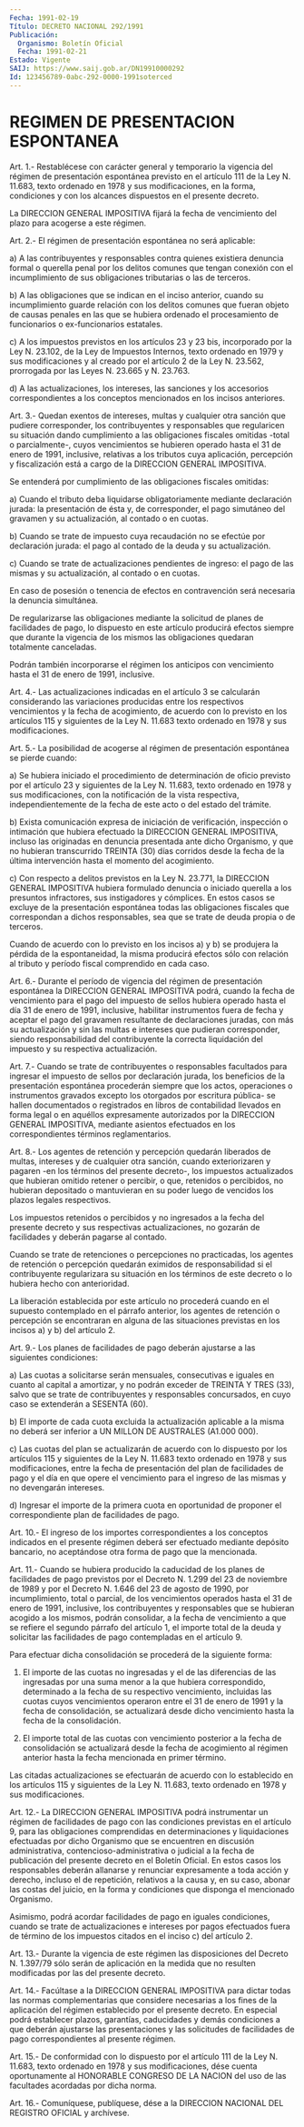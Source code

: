 ```yaml
---
Fecha: 1991-02-19
Título: DECRETO NACIONAL 292/1991
Publicación:
  Organismo: Boletín Oficial
  Fecha: 1991-02-21
Estado: Vigente
SAIJ: https://www.saij.gob.ar/DN19910000292
Id: 123456789-0abc-292-0000-1991soterced
---
```

# REGIMEN DE PRESENTACION ESPONTANEA

<a id="1"></a>
Art.  1.-  Restablécese  con  carácter general y temporario la vigencia  del régimen de presentación  espontánea  previsto  en  el artículo 111  de  la  Ley  N.  11.683, texto ordenado en 1978 y sus modificaciones,  en  la  forma,  condiciones  y  con  los  alcances dispuestos en el presente decreto.

La DIRECCION GENERAL IMPOSITIVA fijará  la fecha de vencimiento del plazo para acogerse a este régimen.

<a id="2"></a>
Art.  2.-  El  régimen  de  presentación  espontánea  no  será aplicable:

a)  A  las  contribuyentes  y responsables contra quienes existiera denuncia  formal  o querella penal  por  los  delitos  comunes  que tengan  conexión  con    el   incumplimiento  de  sus  obligaciones tributarias o las de terceros.

b) A las obligaciones que se indican  en el inciso anterior, cuando su  incumplimiento  guarde  relación con los  delitos  comunes  que fueran objeto de causas penales  en  las que se hubiera ordenado el procesamiento  de  funcionarios o ex-funcionarios  estatales.

c)  A  los impuestos previstos  en  los  artículos  23  y  23  bis, incorporado  por la Ley N. 23.102, de la Ley de Impuestos Internos, texto ordenado  en  1979  y  sus  modificaciones y al creado por el artículo 2 de la Ley N. 23.562, prorrogada  por las Leyes N. 23.665 y N. 23.763.

d)  A  las  actualizaciones,  los intereses, las  sanciones  y  los accesorios  correspondientes a los  conceptos  mencionados  en  los incisos anteriores.

<a id="3"></a>
Art.  3.- Quedan exentos de intereses, multas y cualquier otra sanción que pudiere corresponder, los contribuyentes y responsables  que regularicen su situación dando cumplimiento a las obligaciones  fiscales   omitidas  -total  o  parcialmente-,  cuyos vencimientos se hubieren  operado  hasta  el  31  de enero de 1991, inclusive, relativas a los tributos cuya aplicación,  percepción  y fiscalización  está  a  cargo  de  la DIRECCION GENERAL IMPOSITIVA.

Se  entenderá  por  cumplimiento  de  las    obligaciones  fiscales omitidas:

a)  Cuando  el  tributo  deba liquidarse obligatoriamente  mediante declaración jurada: la presentación  de ésta y, de corresponder, el pago simutáneo del gravamen y su actualización,  al  contado  o  en cuotas.

b)  Cuando  se trate de impuesto cuya recaudación no se efectúe por declaración jurada: el pago al contado de la deuda y su actualización.

c) Cuando se  trate  de  actualizaciones  pendientes de ingreso: el pago  de  las mismas y su actualización, al contado  o  en  cuotas.

En caso de  posesión  o  tenencia  de efectos en contravención será necesaria la denuncia simultánea.

De regularizarse las obligaciones mediante  la  solicitud de planes de  facilidades  de  pago, lo dispuesto en este artículo  producirá efectos  siempre  que  durante   la  vigencia  de  los  mismos  las obligaciones quedaran totalmente canceladas.

Podrán  también  incorporarse  el  régimen    los    anticipos  con vencimiento hasta el 31 de enero de 1991, inclusive.

<a id="4"></a>
Art.  4.-  Las  actualizaciones  indicadas en el artículo 3 se calcularán  considerando  las  variaciones   producidas  entre  los respectivos vencimientos y la fecha de acogimiento,  de acuerdo con lo previsto en los artículos 115 y siguientes de la Ley  N.  11.683 texto ordenado en 1978 y sus modificaciones.

<a id="5"></a>
Art. 5.- La posibilidad de acogerse al régimen de presentación espontánea se pierde cuando:

a) Se  hubiera iniciado el procedimiento de determinación de oficio previsto  por  el  artículo  23  y  siguientes de la Ley N. 11.683, texto ordenado en 1978 y sus modificaciones,  con  la  notificación de  la  vista  respectiva,  independientemente de la fecha de  este acto o del estado del trámite.

b)  Exista  comunicación expresa  de  iniciación  de  verificación, inspección o  intimación que hubiera efectuado la DIRECCION GENERAL IMPOSITIVA, incluso  las  originadas  en  denuncia  presentada ante dicho Organismo, y que no hubieran transcurrido TREINTA  (30)  días corridos  desde la fecha de la última intervención hasta el momento del acogimiento.

c) Con respecto  a  delitos  previstos  en  la  Ley  N.  23.771, la DIRECCION GENERAL IMPOSITIVA hubiera formulado denuncia o  iniciado querella    a    los  presuntos  infractores,  sus  instigadores  y cómplices. En estos  casos se excluye de la presentación espontánea todas  las  obligaciones    fiscales   que  correspondan  a  dichos responsables, sea que se trate de deuda  propia o de terceros.

Cuando  de  acuerdo  con  lo previsto en los incisos  a)  y  b)  se produjera  la  pérdida  de la  espontaneidad,  la  misma  producirá efectos sólo con relación  al  tributo y período fiscal comprendido en cada caso.

<a id="6"></a>
Art.  6.-  Durante  el  período  de  vigencia  del  régimen de presentación  espontánea  la  DIRECCION  GENERAL  IMPOSITIVA podrá, cuando la fecha de vencimiento para el pago del impuesto  de sellos hubiera  operado  hasta  el  día  31  de  enero de 1991, inclusive, habilitar  instrumentos  fuera  de  fecha  y aceptar  el  pago  del gravamen  resultante  de  declaraciones  juradas,    con    más  su actualización y sin las multas e intereses que pudieran corresponder,  siendo responsabilidad del contribuyente la correcta liquidación del impuesto y su respectiva actualización.

<a id="7"></a>
Art.  7.-  Cuando  se  trate  de contribuyentes o responsables facultados  para ingresar el impuesto  de  sellos  por  declaración jurada, los beneficios  de  la  presentación  espontánea procederán siempre  que  los  actos,  operaciones  o  instrumentos   gravados excepto los otorgados por escritura pública- se hallen documentados  o  registrados en libros de contabilidad llevados  en forma  legal  o  en  aquéllos    expresamente  autorizados  por  la DIRECCION GENERAL IMPOSITIVA, mediante  asientos  efectuados en los correspondientes términos reglamentarios.

<a id="8"></a>
Art.  8.-  Los  agentes  de  retención  y  percepción quedarán liberados de multas, intereses y de cualquier otra  sanción, cuando exteriorizaren  y  pagaren -en los términos del presente  decreto-, los  impuestos  actualizados    que   hubieran  omitido  retener  o percibir, o que, retenidos o percibidos,  no  hubieran depositado o mantuvieran  en  su  poder  luego  de  vencidos los plazos  legales respectivos.

Los impuestos retenidos o percibidos y no  ingresados  a  la  fecha del  presente decreto y sus respectivas actualizaciones, no gozarán de facilidades y deberán pagarse al contado.

Cuando  se  trate de retenciones o percepciones no practicadas, los agentes de retención o percepción quedarán eximidos de responsabilidad  si  el  contribuyente regularizara su situación en los términos de este decreto  o  lo hubiera hecho con anterioridad.

La liberación establecida por este  artículo no procederá cuando en el  supuesto contemplado en el párrafo  anterior,  los  agentes  de retención  o percepción se encontraran en alguna de las situaciones previstas en los incisos a) y b) del artículo 2.

<a id="9"></a>
Art. 9.- Los planes de facilidades de pago deberán ajustarse a las siguientes condiciones:

a)  Las  cuotas  a  solicitarse  serán  mensuales,  consecutivas  e iguales  en  cuanto  al capital a amortizar, y no podrán exceder de TREINTA  Y  TRES (33), salvo  que  se  trate  de  contribuyentes  y responsables  concursados,  en  cuyo  caso  se extenderán a SESENTA (60).

b) El importe de cada cuota excluida la actualización  aplicable  a la  misma  no  deberá ser inferior a UN MILLON DE AUSTRALES (A1.000 000).

c) Las cuotas del  plan se actualizarán de acuerdo con lo dispuesto por los artículos 115  y  siguientes  de  la  Ley  N.  11.683 texto ordenado    en  1978  y  sus  modificaciones,  entre  la  fecha  de presentación  del plan de facilidades de pago y el día en que opere el vencimiento  para  el  ingreso  de  las  mismas  y no devengarán intereses.

d)  Ingresar  el  importe  de  la  primera cuota en oportunidad  de proponer  el  correspondiente  plan  de    facilidades    de  pago.

<a id="10"></a>
Art.  10.-  El  ingreso de los importes correspondientes a los conceptos indicados en  el  presente  régimen  deberá ser efectuado mediante depósito bancario, no aceptándose otra  forma  de pago que la mencionada.

<a id="11"></a>
Art.  11.-  Cuando  se  hubiera  producido la caducidad de los planes de facilidades de pago previstos  por  el  Decreto  N. 1.299 del  23  de  noviembre de 1989 y por el Decreto N. 1.646 del 23  de agosto  de 1990,  por  incumplimiento,  total  o  parcial,  de  los vencimientos  operados hasta el 31 de enero de 1991, inclusive, los contribuyentes  y  responsables  que  se  hubieran  acogido  a  los mismos,  podrán  consolidar,  a  la  fecha  de vencimiento a que se refiere el segundo párrafo del artículo 1, el  importe  total de la deuda  y  solicitar  las  facilidades  de  pago contempladas en  el artículo 9.

Para  efectuar  dicha consolidación se procederá  de  la  siguiente forma:

1. El importe de  las  cuotas no ingresadas y el de las diferencias de las ingresadas por una suma menor a la que hubiera correspondido, determinado a la fecha de su respectivo vencimiento,  incluidas  las  cuotas  cuyos  vencimientos  operaron entre  el 31 de enero de 1991  y  la  fecha  de  consolidación,  se actualizará    desde   dicho  vencimiento  hasta  la  fecha  de  la consolidación.

2. El importe total de  las  cuotas  con vencimiento posterior a la fecha de consolidación se actualizará desde la fecha de acogimiento  al  régimen  anterior hasta  la  fecha  mencionada  en primer término.

Las  citadas  actualizaciones  se  efectuarán  de  acuerdo  con  lo establecido en  los artículos 115 y siguientes de la Ley N. 11.683, texto ordenado en 1978 y sus modificaciones.

<a id="12"></a>
Art. 12.- La DIRECCION GENERAL IMPOSITIVA podrá instrumentar un régimen  de facilidades de pago con las condiciones previstas en el artículo 9,  para  las obligaciones comprendidas en determinaciones y liquidaciones efectuadas  por  dicho  Organismo que se encuentren en discusión administrativa, contencioso-administrativa  o judicial a  la  fecha  de  publicación  del  presente  decreto en el Boletín Oficial.  En  estos  casos  los  responsables deberán  allanarse  y renunciar  expresamente a toda acción  y  derecho,  incluso  el  de repetición,  relativos  a la causa y, en su caso, abonar las costas del juicio, en la forma y  condiciones  que  disponga el mencionado Organismo.

Asimismo, podrá acordar facilidades de pago en iguales condiciones,  cuando se trate de actualizaciones  e  intereses  por pagos efectuados  fuera  de  término de los impuestos citados en el inciso c) del artículo 2.

<a id="13"></a>
Art. 13.- Durante la vigencia de este régimen las disposiciones del  Decreto  N. 1.397/79 sólo serán de aplicación en la medida que no resulten modificadas por las del presente decreto.

<a id="14"></a>
Art.  14.-  Facúltase  a  la DIRECCION GENERAL IMPOSITIVA para dictar todas las normas complementarias  que considere necesarias a los fines de la aplicación del régimen establecido  por el presente decreto.    En    especial   podrá  establecer  plazos,  garantías, caducidades  y  demás  condiciones  a  que  deberán  ajustarse  las presentaciones y las solicitudes de facilidades de pago correspondientes al presente régimen.

<a id="15"></a>
Art.  15.- De conformidad con lo dispuesto por el artículo 111 de la Ley N.  11.683,  texto ordenado en 1978 y sus modificaciones, dése cuenta oportunamente  al  HONORABLE  CONGRESO DE LA NACION del uso de las facultades acordadas por dicha norma.

<a id="16"></a>
Art. 16.- Comuníquese, publíquese, dése a la DIRECCION NACIONAL DEL REGISTRO OFICIAL y archívese.